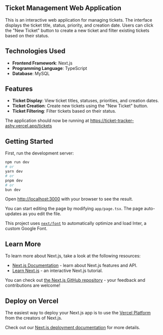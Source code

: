 ## Ticket Management Web Application

This is an interactive web application for managing tickets. The interface displays the ticket title, status, priority, and creation date. Users can click the "New Ticket" button to create a new ticket and filter existing tickets based on their status.

## Technologies Used

- **Frontend Framework**: Next.js
- **Programming Language**: TypeScript
- **Database**: MySQL

## Features

- **Ticket Display**: View ticket titles, statuses, priorities, and creation dates.
- **Ticket Creation**: Create new tickets using the "New Ticket" button.
- **Ticket Filtering**: Filter tickets based on their status.

The application should now be running at https://ticket-tracker-ashy.vercel.app/tickets

## Getting Started

First, run the development server:

```bash
npm run dev
# or
yarn dev
# or
pnpm dev
# or
bun dev
```

Open [http://localhost:3000](http://localhost:3000) with your browser to see the result.

You can start editing the page by modifying `app/page.tsx`. The page auto-updates as you edit the file.

This project uses [`next/font`](https://nextjs.org/docs/basic-features/font-optimization) to automatically optimize and load Inter, a custom Google Font.

## Learn More

To learn more about Next.js, take a look at the following resources:

- [Next.js Documentation](https://nextjs.org/docs) - learn about Next.js features and API.
- [Learn Next.js](https://nextjs.org/learn) - an interactive Next.js tutorial.

You can check out [the Next.js GitHub repository](https://github.com/vercel/next.js/) - your feedback and contributions are welcome!

## Deploy on Vercel

The easiest way to deploy your Next.js app is to use the [Vercel Platform](https://vercel.com/new?utm_medium=default-template&filter=next.js&utm_source=create-next-app&utm_campaign=create-next-app-readme) from the creators of Next.js.

Check out our [Next.js deployment documentation](https://nextjs.org/docs/deployment) for more details.
